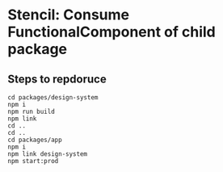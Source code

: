 # Stencil: Consume FunctionalComponent of child package

## Steps to repdoruce

```terminal
cd packages/design-system
npm i
npm run build
npm link
cd ..
cd ..
cd packages/app
npm i
npm link design-system
npm start:prod
```
